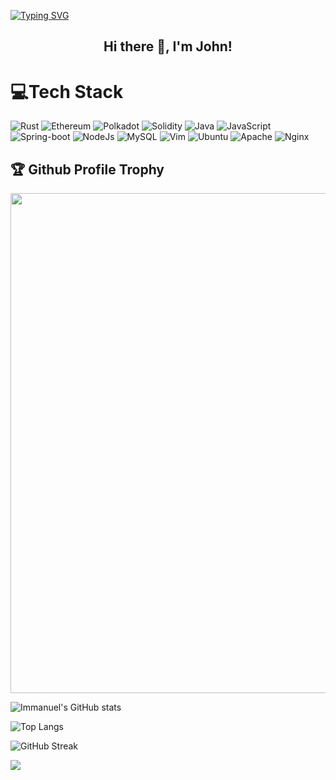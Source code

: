 [![Typing SVG](https://readme-typing-svg.herokuapp.com?multiline=true&width=500&lines=Blockchain+developer.++++++++++)](https://git.io/typing-svg)

  
<h2 align="center">Hi there 👋, I'm John!</h2>

# 💻Tech Stack
![Rust](https://img.shields.io/badge/rust-%23000000.svg?style=for-the-badge&logo=rust&logoColor=white) ![Ethereum](https://img.shields.io/badge/Ethereum-3C3C3D?style=for-the-badge&logo=Ethereum&logoColor=white) ![Polkadot](https://img.shields.io/badge/polkadot-E6007A?style=for-the-badge&logo=polkadot&logoColor=000) ![Solidity](https://img.shields.io/badge/Solidity-e6e6e6?style=for-the-badge&logo=solidity&logoColor=black) ![Java](https://img.shields.io/badge/Java-ED8B00?style=for-the-badge&logo=java&logoColor=white) ![JavaScript](https://img.shields.io/badge/javascript-%23323330.svg?style=for-the-badge&logo=javascript&logoColor=%23F7DF1E) ![Spring-boot](https://img.shields.io/badge/Spring_Boot-F2F4F9?style=for-the-badge&logo=spring-boot) ![NodeJs](https://img.shields.io/badge/Node.js-339933?style=for-the-badge&logo=nodedotjs&logoColor=white) ![MySQL](https://img.shields.io/badge/mysql-%2300f.svg?style=for-the-badge&logo=mysql&logoColor=white) ![Vim](https://img.shields.io/badge/VIM-%2311AB00.svg?&style=for-the-badge&logo=vim&logoColor=white) ![Ubuntu](https://img.shields.io/badge/Ubuntu-E95420?style=for-the-badge&logo=ubuntu&logoColor=white) ![Apache](https://img.shields.io/badge/Apache-D22128?style=for-the-badge&logo=Apache&logoColor=white) ![Nginx](https://img.shields.io/badge/Nginx-009639?style=for-the-badge&logo=nginx&logoColor=white) 
 

<h2>🏆 Github Profile Trophy</h2>
<img width=800 src="https://github-profile-trophy.vercel.app/?username=johnagentify&column=9&theme=gruvbox&no-frame=true"/>

![Immanuel's GitHub stats](https://github-readme-stats.vercel.app/api?username=johnagentify&show_icons=true&theme=tokyonight)


![Top Langs](https://github-readme-stats.vercel.app/api/top-langs/?username=johnagentify&layout=compact)

![GitHub Streak](https://github-readme-streak-stats.herokuapp.com?user=johnagentify&theme=neon-palenight&hide_border=true)


![](https://komarev.com/ghpvc/?username=johnagentify)
